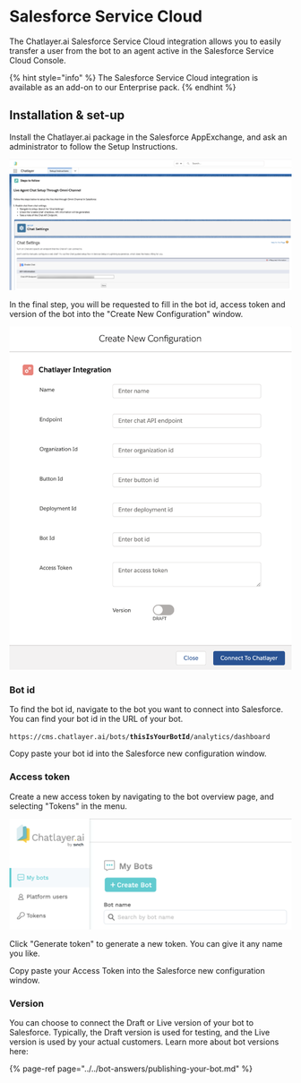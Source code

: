 # Salesforce Service Cloud

The Chatlayer.ai Salesforce Service Cloud integration allows you to easily transfer a user from the bot to an agent active in the Salesforce Service Cloud Console.

{% hint style="info" %}
The Salesforce Service Cloud integration is available as an add-on to our Enterprise pack.
{% endhint %}

## Installation & set-up

Install the Chatlayer.ai package in the Salesforce AppExchange, and ask an administrator to follow the Setup Instructions.

![](../../.gitbook/assets/image%20%28406%29.png)

In the final step, you will be requested to fill in the bot id, access token and version of the bot into the "Create New Configuration" window.

![](../../.gitbook/assets/image%20%28405%29.png)

### Bot id

To find the bot id, navigate to the bot you want to connect into Salesforce. You can find your bot id in the URL of your bot.

`https://cms.chatlayer.ai/bots/`**`thisIsYourBotId`**`/analytics/dashboard`

Copy paste your bot id into the Salesforce new configuration window.

### Access token

Create a new access token by navigating to the bot overview page, and selecting "Tokens" in the menu.

![](../../.gitbook/assets/image%20%28404%29.png)

Click "Generate token" to generate a new token. You can give it any name you like.

Copy paste your Access Token into the Salesforce new configuration window.

### Version

You can choose to connect the Draft or Live version of your bot to Salesforce. Typically, the Draft version is used for testing, and the Live version is used by your actual customers. Learn more about bot versions here:

{% page-ref page="../../bot-answers/publishing-your-bot.md" %}



